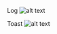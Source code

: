 Log
![alt text](https://postimg.cc/nX1M3Tw3?raw=true)

Toast
![alt text](https://postimg.cc/WhG44Xjs?raw=true)

